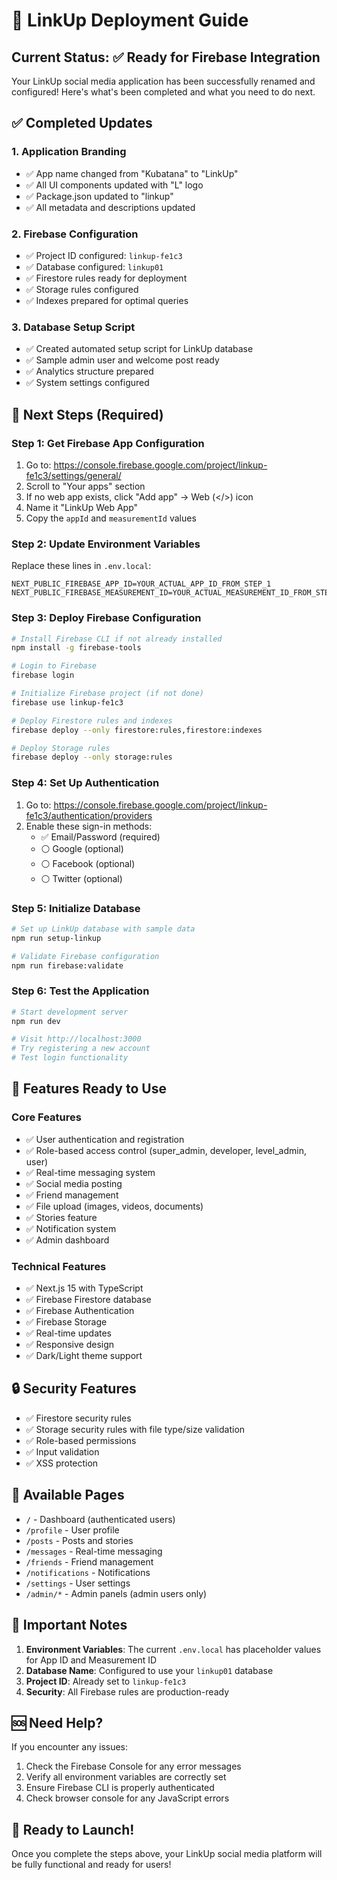 # 🚀 LinkUp Deployment Guide

## Current Status: ✅ Ready for Firebase Integration

Your LinkUp social media application has been successfully renamed and configured! Here's what's been completed and what you need to do next.

## ✅ Completed Updates

### 1. Application Branding
- ✅ App name changed from "Kubatana" to "LinkUp"
- ✅ All UI components updated with "L" logo
- ✅ Package.json updated to "linkup"
- ✅ All metadata and descriptions updated

### 2. Firebase Configuration
- ✅ Project ID configured: `linkup-fe1c3`
- ✅ Database configured: `linkup01`
- ✅ Firestore rules ready for deployment
- ✅ Storage rules configured
- ✅ Indexes prepared for optimal queries

### 3. Database Setup Script
- ✅ Created automated setup script for LinkUp database
- ✅ Sample admin user and welcome post ready
- ✅ Analytics structure prepared
- ✅ System settings configured

## 🔧 Next Steps (Required)

### Step 1: Get Firebase App Configuration
1. Go to: https://console.firebase.google.com/project/linkup-fe1c3/settings/general/
2. Scroll to "Your apps" section
3. If no web app exists, click "Add app" → Web (</>) icon
4. Name it "LinkUp Web App"
5. Copy the `appId` and `measurementId` values

### Step 2: Update Environment Variables
Replace these lines in `.env.local`:
```env
NEXT_PUBLIC_FIREBASE_APP_ID=YOUR_ACTUAL_APP_ID_FROM_STEP_1
NEXT_PUBLIC_FIREBASE_MEASUREMENT_ID=YOUR_ACTUAL_MEASUREMENT_ID_FROM_STEP_1
```

### Step 3: Deploy Firebase Configuration
```bash
# Install Firebase CLI if not already installed
npm install -g firebase-tools

# Login to Firebase
firebase login

# Initialize Firebase project (if not done)
firebase use linkup-fe1c3

# Deploy Firestore rules and indexes
firebase deploy --only firestore:rules,firestore:indexes

# Deploy Storage rules
firebase deploy --only storage:rules
```

### Step 4: Set Up Authentication
1. Go to: https://console.firebase.google.com/project/linkup-fe1c3/authentication/providers
2. Enable these sign-in methods:
   - ✅ Email/Password (required)
   - ⚪ Google (optional)
   - ⚪ Facebook (optional)
   - ⚪ Twitter (optional)

### Step 5: Initialize Database
```bash
# Set up LinkUp database with sample data
npm run setup-linkup

# Validate Firebase configuration
npm run firebase:validate
```

### Step 6: Test the Application
```bash
# Start development server
npm run dev

# Visit http://localhost:3000
# Try registering a new account
# Test login functionality
```

## 🎯 Features Ready to Use

### Core Features
- ✅ User authentication and registration
- ✅ Role-based access control (super_admin, developer, level_admin, user)
- ✅ Real-time messaging system
- ✅ Social media posting
- ✅ Friend management
- ✅ File upload (images, videos, documents)
- ✅ Stories feature
- ✅ Notification system
- ✅ Admin dashboard

### Technical Features
- ✅ Next.js 15 with TypeScript
- ✅ Firebase Firestore database
- ✅ Firebase Authentication
- ✅ Firebase Storage
- ✅ Real-time updates
- ✅ Responsive design
- ✅ Dark/Light theme support

## 🔒 Security Features
- ✅ Firestore security rules
- ✅ Storage security rules with file type/size validation
- ✅ Role-based permissions
- ✅ Input validation
- ✅ XSS protection

## 📱 Available Pages
- `/` - Dashboard (authenticated users)
- `/profile` - User profile
- `/posts` - Posts and stories
- `/messages` - Real-time messaging
- `/friends` - Friend management
- `/notifications` - Notifications
- `/settings` - User settings
- `/admin/*` - Admin panels (admin users only)

## 🚨 Important Notes

1. **Environment Variables**: The current `.env.local` has placeholder values for App ID and Measurement ID
2. **Database Name**: Configured to use your `linkup01` database
3. **Project ID**: Already set to `linkup-fe1c3`
4. **Security**: All Firebase rules are production-ready

## 🆘 Need Help?

If you encounter any issues:
1. Check the Firebase Console for any error messages
2. Verify all environment variables are correctly set
3. Ensure Firebase CLI is properly authenticated
4. Check browser console for any JavaScript errors

## 🎉 Ready to Launch!

Once you complete the steps above, your LinkUp social media platform will be fully functional and ready for users!